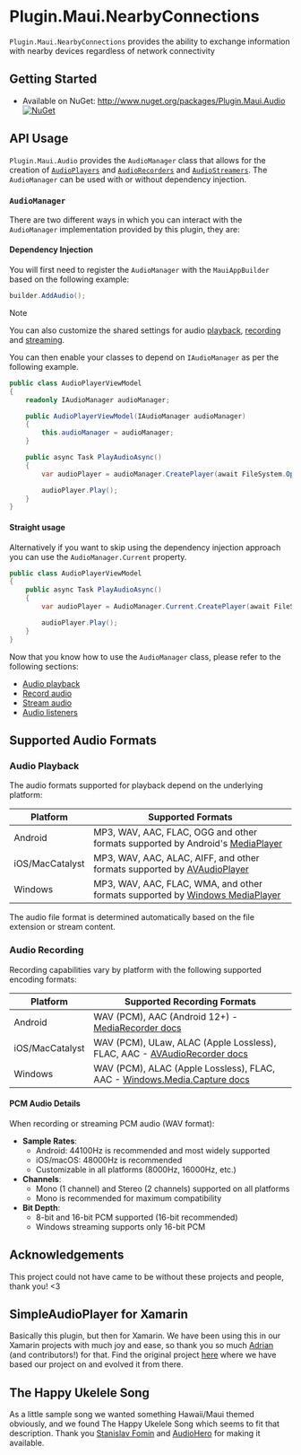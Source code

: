 # Plugin.Maui.NearbyConnections
`Plugin.Maui.NearbyConnections` provides the ability to exchange information with nearby devices regardless of network connectivity

## Getting Started

* Available on NuGet: <http://www.nuget.org/packages/Plugin.Maui.Audio> [![NuGet](https://img.shields.io/nuget/v/Plugin.Maui.Audio.svg?label=NuGet)](https://www.nuget.org/packages/Plugin.Maui.Audio/)

## API Usage

`Plugin.Maui.Audio` provides the `AudioManager` class that allows for the creation of [`AudioPlayers`](docs/audio-player.md) and [`AudioRecorders`](docs/audio-recorder.md) and [`AudioStreamers`](docs/audio-streamer.md). The `AudioManager` can be used with or without dependency injection.

### `AudioManager`

There are two different ways in which you can interact with the `AudioManager` implementation provided by this plugin, they are:

#### Dependency Injection

You will first need to register the `AudioManager` with the `MauiAppBuilder` based on the following example:

```csharp
builder.AddAudio();
```

> [!NOTE]  
> You can also customize the shared settings for audio [playback](./docs/audio-player.md#configure-the-playback-options), [recording](./docs/audio-recorder.md#configure-the-recording-options) and [streaming](./docs/audio-streamer.md#configure-streaming-options).

You can then enable your classes to depend on `IAudioManager` as per the following example.

```csharp
public class AudioPlayerViewModel
{
    readonly IAudioManager audioManager;

    public AudioPlayerViewModel(IAudioManager audioManager)
    {
        this.audioManager = audioManager;
    }

    public async Task PlayAudioAsync()
    {
        var audioPlayer = audioManager.CreatePlayer(await FileSystem.OpenAppPackageFileAsync("ukelele.mp3"));

        audioPlayer.Play();
    }
}
```

#### Straight usage

Alternatively if you want to skip using the dependency injection approach you can use the `AudioManager.Current` property.

```csharp
public class AudioPlayerViewModel
{
    public async Task PlayAudioAsync()
    {
        var audioPlayer = AudioManager.Current.CreatePlayer(await FileSystem.OpenAppPackageFileAsync("ukelele.mp3"));

        audioPlayer.Play();
    }
}
```

Now that you know how to use the `AudioManager` class, please refer to the following sections:

* [Audio playback](docs/audio-player.md)
* [Record audio](docs/audio-recorder.md)
* [Stream audio](docs/audio-streamer.md)
* [Audio listeners](docs/audio-listeners.md)

## Supported Audio Formats

### Audio Playback

The audio formats supported for playback depend on the underlying platform:

| Platform | Supported Formats |
|----------|------------------|
| Android | MP3, WAV, AAC, FLAC, OGG and other formats supported by Android's [MediaPlayer](https://developer.android.com/reference/android/media/MediaPlayer#setdatasource) |
| iOS/MacCatalyst | MP3, WAV, AAC, ALAC, AIFF, and other formats supported by [AVAudioPlayer](https://developer.apple.com/documentation/avfaudio/avaudioplayer) |
| Windows | MP3, WAV, AAC, FLAC, WMA, and other formats supported by [Windows MediaPlayer](https://learn.microsoft.com/windows/win32/wmp/file-format-support-in-windows-media-player) |

The audio file format is determined automatically based on the file extension or stream content.

### Audio Recording

Recording capabilities vary by platform with the following supported encoding formats:

| Platform | Supported Recording Formats |
|----------|----------------------------|
| Android | WAV (PCM), AAC (Android 12+) - [MediaRecorder docs](https://developer.android.com/reference/android/media/MediaRecorder#supported-formats) |
| iOS/MacCatalyst | WAV (PCM), ULaw, ALAC (Apple Lossless), FLAC, AAC - [AVAudioRecorder docs](https://developer.apple.com/documentation/avfoundation/avaudiorecorder) |
| Windows | WAV (PCM), ALAC (Apple Lossless), FLAC, AAC - [Windows.Media.Capture docs](https://learn.microsoft.com/uwp/api/windows.media.capture.mediacapture) |

#### PCM Audio Details

When recording or streaming PCM audio (WAV format):
- **Sample Rates**: 
  - Android: 44100Hz is recommended and most widely supported
  - iOS/macOS: 48000Hz is recommended
  - Customizable in all platforms (8000Hz, 16000Hz, etc.)
- **Channels**:
  - Mono (1 channel) and Stereo (2 channels) supported on all platforms
  - Mono is recommended for maximum compatibility
- **Bit Depth**:
  - 8-bit and 16-bit PCM supported (16-bit recommended)
  - Windows streaming supports only 16-bit PCM

## Acknowledgements

This project could not have came to be without these projects and people, thank you! <3

## SimpleAudioPlayer for Xamarin

Basically this plugin, but then for Xamarin. We have been using this in our Xamarin projects with much joy and ease, so thank you so much [Adrian](https://github.com/adrianstevens) (and contributors!) for that. Find the original project [here](https://github.com/adrianstevens/Xamarin-Plugins/tree/main/SimpleAudioPlayer) where we have based our project on and evolved it from there.

## The Happy Ukelele Song

As a little sample song we wanted something Hawaii/Maui themed obviously, and we found The Happy Ukelele Song which seems to fit that description. Thank you [Stanislav Fomin](https://download1.audiohero.com/artist/597084) and [AudioHero](https://download1.audiohero.com/track/40778468) for making it available.
